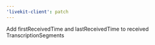 ```yaml
---
'livekit-client': patch
---
```


Add firstReceivedTime and lastReceivedTime to received TranscriptionSegments
